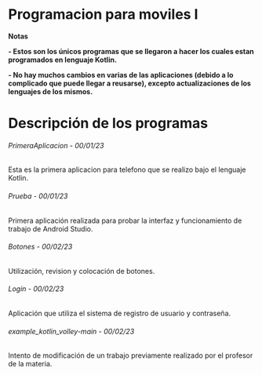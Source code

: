 # Programacion para moviles I

<!----Notas---->
**Notas**

**- Estos son los únicos programas que se llegaron a hacer los cuales estan programados en lenguaje Kotlin.**

**- No hay muchos cambios en varias de las aplicaciones (debido a lo complicado que puede llegar a reusarse), excepto actualizaciones de los lenguajes de los mismos.**
<!----Separador de las notas---->

<!----Directorio con descripción de los programas---->
# Descripción de los programas
###### PrimeraAplicacion - 00/01/23
Esta es la primera aplicacion para telefono que se realizo bajo el lenguaje Kotlin.

<!----Separador---->

###### Prueba - 00/01/23
Primera aplicación realizada para probar la interfaz y funcionamiento de trabajo de Android Studio.

<!----Separador---->

###### Botones - 00/02/23
Utilización, revision y colocación de botones.

<!----Separador---->

###### Login - 00/02/23
Aplicación que utiliza el sistema de registro de usuario y contraseña.

<!----Separador---->

###### example_kotlin_volley-main - 00/02/23
Intento de modificación de un trabajo previamente realizado por el profesor de la materia.

<!----Separador del directorio con descripción de los programas---->